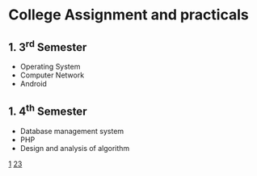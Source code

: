 # College Assignment and practicals
## 1. **3<sup>rd</sup> Semester**
  - Operating System
  - Computer Network
  - Android
## 1. **4<sup>th</sup> Semester**
  - Database management system
  - PHP 
  - Design and analysis of algorithm
  
[1](https://summerofcode.withgoogle.com/organizations/5583344046178304/) [2](https://summerofcode.withgoogle.com/organizations/5377828787322880/)[3](https://summerofcode.withgoogle.com/organizations/5724916167475200/)
